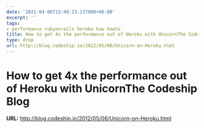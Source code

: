 ```yaml
---
date: '2021-04-06T13:40:23.137000+00:00'
excerpt: ''
tags:
- performance rubyonrails heroku how howto
title: How to get 4x the performance out of Heroku with UnicornThe Codeship Blog
type: drop
url: http://blog.codeship.io/2012/05/06/Unicorn-on-Heroku.html
---
```


# How to get 4x the performance out of Heroku with UnicornThe Codeship Blog

**URL:** http://blog.codeship.io/2012/05/06/Unicorn-on-Heroku.html

